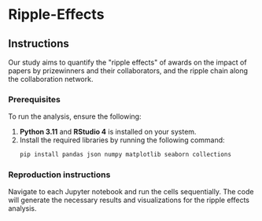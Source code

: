 # Ripple-Effects
## Instructions

Our study aims to quantify the "ripple effects" of awards on the impact of papers by prizewinners and their collaborators, and the ripple chain along the collaboration network.

### Prerequisites

To run the analysis, ensure the following:

1. **Python 3.11** and **RStudio 4** is installed on your system.
2. Install the required libraries by running the following command:
   ```bash
   pip install pandas json numpy matplotlib seaborn collections

### Reproduction instructions
Navigate to each Jupyter notebook and run the cells sequentially. The code will generate the necessary results and 
visualizations for the ripple effects analysis.

